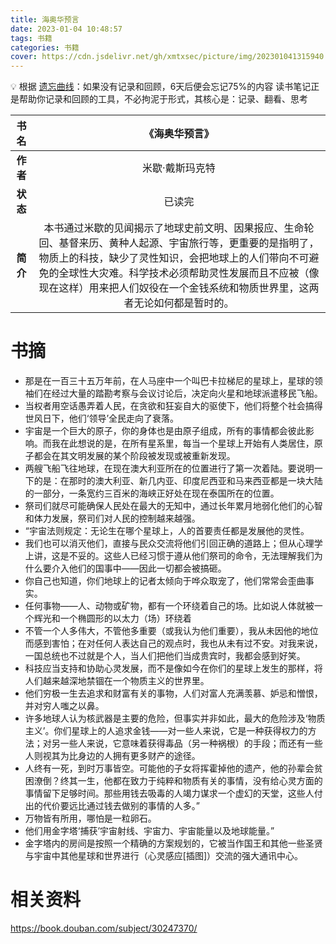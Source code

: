 ```yaml
---
title: 海奥华预言
date: 2023-01-04 10:48:57
tags: 书籍
categories: 书籍
cover: https://cdn.jsdelivr.net/gh/xmtxsec/picture/img/202301041315940.jpg
---
```




💡  根据 [遗忘曲线](https://baike.baidu.com/item/%E9%81%97%E5%BF%98%E6%9B%B2%E7%BA%BF/7278665?fr=aladdin)：如果没有记录和回顾，6天后便会忘记75%的内容
      读书笔记正是帮助你记录和回顾的工具，不必拘泥于形式，其核心是：记录、翻看、思考



| **书名** | 《海奥华预言》 |
| :-: | :-: |
| **作者** | 米歇·戴斯玛克特 |
| **状态** |  已读完 |
| **简介** | 本书通过米歇的见闻揭示了地球史前文明、因果报应、生命轮回、基督来历、黄种人起源、宇宙旅行等，更重要的是指明了，物质上的科技，缺少了灵性知识，会把地球上的人们带向不可避免的全球性大灾难。科学技术必须帮助灵性发展而且不应被（像现在这样）用来把人们奴役在一个金钱系统和物质世界里，这两者无论如何都是暂时的。 |



# 书摘

- 那是在一百三十五万年前，在人马座中一个叫巴卡拉梯尼的星球上，星球的领袖们在经过大量的踏勘考察与会议讨论后，决定向火星和地球派遣移民飞船。
- 当权者用空话愚弄着人民，在贪欲和狂妄自大的驱使下，他们将整个社会搞得世风日下，他们‘领导’全民走向了衰落。
- 宇宙是一个巨大的原子，你的身体也是由原子组成，所有的事情都会彼此影响。而我在此想说的是，在所有星系里，每当一个星球上开始有人类居住，原子都会在其文明发展的某个阶段被发现或被重新发现。
- 两艘飞船飞往地球，在现在澳大利亚所在的位置进行了第一次着陆。要说明一下的是：在那时的澳大利亚、新几内亚、印度尼西亚和马来西亚都是一块大陆的一部分，一条宽约三百米的海峡正好处在现在泰国所在的位置。
- 祭司们就尽可能确保人民处在最大的无知中，通过长年累月地弱化他们的心智和体力发展，祭司们对人民的控制越来越强。
- “宇宙法则规定：无论生在哪个星球上，人的首要责任都是发展他的灵性。
- 我们也可以消灭他们，直接与民众交流将他们引回正确的道路上；但从心理学上讲，这是不妥的。这些人已经习惯于遵从他们祭司的命令，无法理解我们为什么要介入他们的国事中——因此一切都会被搞砸。
- 你自己也知道，你们地球上的记者太倾向于哗众取宠了，他们常常会歪曲事实。
- 任何事物——人、动物或矿物，都有一个环绕着自己的场。比如说人体就被一个辉光和一个椭圆形的以太力（场）环绕着
- 不管一个人多伟大，不管他多重要（或我认为他们重要），我从未因他的地位而感到害怕；在对任何人表达自己的观点时，我也从未有过不安。对我来说，一国总统也不过就是个人，当人们把他们当成贵宾时，我都会感到好笑。
- 科技应当支持和协助心灵发展，而不是像如今在你们的星球上发生的那样，将人们越来越深地禁锢在一个物质主义的世界里。
- 他们穷极一生去追求和财富有关的事物，人们对富人充满羡慕、妒忌和憎恨，并对穷人嗤之以鼻。
- 许多地球人认为核武器是主要的危险，但事实并非如此，最大的危险涉及‘物质主义’。你们星球上的人追求金钱——对一些人来说，它是一种获得权力的方法；对另一些人来说，它意味着获得毒品（另一种祸根）的手段；而还有一些人则视其为比身边的人拥有更多财产的途径。
- 人终有一死，到时万事皆空。可能他的子女将挥霍掉他的遗产，他的孙辈会贫困潦倒？终其一生，他都在致力于纯粹和物质有关的事情，没有给心灵方面的事情留下足够时间。那些用钱去吸毒的人竭力谋求一个虚幻的天堂，这些人付出的代价要远比通过钱去做别的事情的人多。”
- 万物皆有所用，哪怕是一粒卵石。
- 他们用金字塔‘捕获’宇宙射线、宇宙力、宇宙能量以及地球能量。”
- 金字塔内的房间是按照一个精确的方案规划的，它被当作国王和其他一些圣贤与宇宙中其他星球和世界进行（心灵感应[插图]）交流的强大通讯中心。




# 相关资料

https://book.douban.com/subject/30247370/